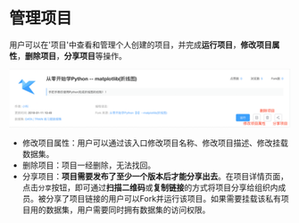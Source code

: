 # 管理项目

用户可以在'项目'中查看和管理个人创建的项目，并完成**运行项目**，**修改项目属性**，**删除项目**，**分享项目**等操作。
 
 ![image description](/image/项目属性修改.png)
 
* 修改项目属性：用户可以通过该入口修改项目名称、修改项目描述、修改挂载数据集。
* 删除项目：项目一经删除，无法找回。
* 分享项目：**项目需要发布了至少一个版本后才能分享出去**。在项目详情页面，点击`分享`按钮，即可通过**扫描二维码**或**复制链接**的方式将项目分享给组织内成员。被分享了项目链接的用户可以Fork并运行该项目。如果需要挂载该私有项目用的数据集，用户需要同时拥有数据集的访问权限。
